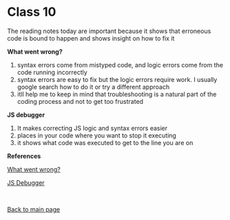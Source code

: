# Class 10

The reading notes today are important because it shows that erroneous code is bound to happen and shows insight on how to fix it

**What went wrong?**
1. syntax errors come from mistyped code, and logic errors come from the code running incorrectly
2. syntax errors are easy to fix but the logic errors require work. I usually google search how to do it or try a different approach
3. itll help me to keep in mind that troubleshooting is a natural part of the coding process and not to get too frustrated

**JS debugger**
1. It makes correcting JS logic and syntax errors easier
2. places in your code where you want to stop it executing
3. it shows what code was executed to get to the line you are on

**References**

[What went wrong?](https://developer.mozilla.org/en-US/docs/Learn/JavaScript/First_steps/What_went_wrong)

[JS Debugger](https://developer.mozilla.org/en-US/docs/Learn/Common_questions/What_are_browser_developer_tools#the_javascript_debugger)

<br>

[Back to main page](https://vadengrey.github.io/reading-notes/)